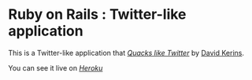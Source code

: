 # Ruby on Rails : Twitter-like application

This is a Twitter-like  application that
[*Quacks like Twitter*](http://twitter.com/)
by [David Kerins](http://bitbox.ca).

You can see it live on [*Heroku*](http://floating-stone-462.heroku.com/)

